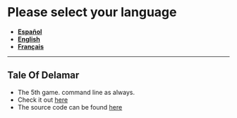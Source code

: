 # Please select your language

- [**Español**](./main_sp)
- [**English**](./main_en)
- [**Français**](./main_fr)

-----------------------------

## Tale Of Delamar
- The 5th game. command line as always.
- Check it out [here](./taleofdelamar/game)
- The source code can be found [here](https://github.com/Sandaidev/TaleOfDelamar)
